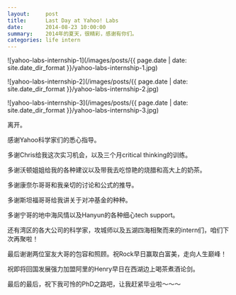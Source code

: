 ```yaml
---
layout:     post
title:      Last Day at Yahoo! Labs
date:       2014-08-23 10:00:00
summary:    2014年的夏天，很精彩，感谢有你们。
categories: life intern
---
```


![yahoo-labs-internship-1](/images/posts/{{ page.date | date: site.date_dir_format }}/yahoo-labs-internship-1.jpg)

![yahoo-labs-internship-2](/images/posts/{{ page.date | date: site.date_dir_format }}/yahoo-labs-internship-2.jpg)

![yahoo-labs-internship-3](/images/posts/{{ page.date | date: site.date_dir_format }}/yahoo-labs-internship-3.jpg)

离开。

感谢Yahoo科学家们的悉心指导。

多谢Chris给我这次实习机会，以及三个月critical thinking的训练。

多谢沃顿姐姐给我的各种建议以及带我去吃惊艳的烧腊和高大上的奶茶。

多谢康奈尓哥哥和我亲切的讨论和公式的推导。

多谢斯坦福哥哥给我讲关于对冲基金的种种。

多谢宁哥的地中海风情以及Hanyun的各种细心tech support。

还有湾区的各大公司的科学家，攻城师以及五湖四海相聚而来的intern们，咱们下次再聚啦！

最后谢谢两位室友大哥的包容和照顾。祝Rock早日赢取白富美，走向人生巅峰！

祝即将回国发展强力加盟阿里的Henry早日在西湖边上喝茶煮酒论剑。

最后的最后，祝下我可怜的PhD之路吧，让我赶紧毕业啦～～～
